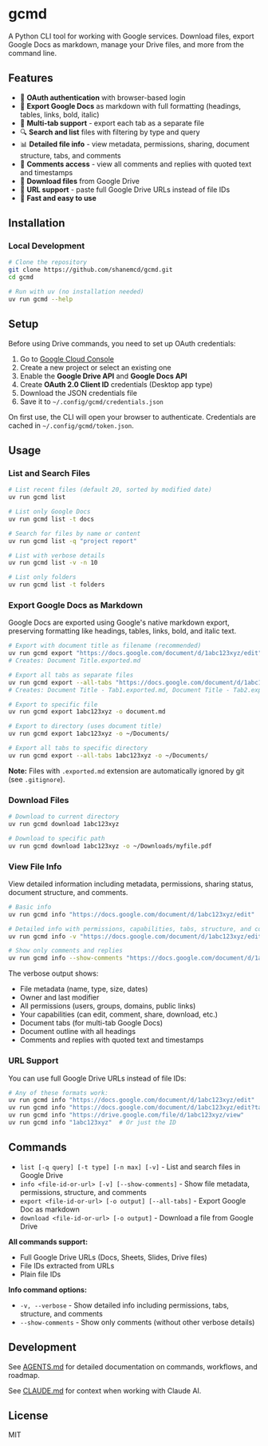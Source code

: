 # gcmd

A Python CLI tool for working with Google services. Download files, export Google Docs as markdown, manage your Drive files, and more from the command line.

## Features

- 🔐 **OAuth authentication** with browser-based login
- 📄 **Export Google Docs** as markdown with full formatting (headings, tables, links, bold, italic)
- 📑 **Multi-tab support** - export each tab as a separate file
- 🔍 **Search and list** files with filtering by type and query
- 📊 **Detailed file info** - view metadata, permissions, sharing, document structure, tabs, and comments
- 💬 **Comments access** - view all comments and replies with quoted text and timestamps
- 💾 **Download files** from Google Drive
- 🔗 **URL support** - paste full Google Drive URLs instead of file IDs
- 🚀 **Fast and easy to use**

## Installation

### Local Development

```bash
# Clone the repository
git clone https://github.com/shanemcd/gcmd.git
cd gcmd

# Run with uv (no installation needed)
uv run gcmd --help
```

## Setup

Before using Drive commands, you need to set up OAuth credentials:

1. Go to [Google Cloud Console](https://console.cloud.google.com/apis/credentials)
2. Create a new project or select an existing one
3. Enable the **Google Drive API** and **Google Docs API**
4. Create **OAuth 2.0 Client ID** credentials (Desktop app type)
5. Download the JSON credentials file
6. Save it to `~/.config/gcmd/credentials.json`

On first use, the CLI will open your browser to authenticate. Credentials are cached in `~/.config/gcmd/token.json`.

## Usage

### List and Search Files

```bash
# List recent files (default 20, sorted by modified date)
uv run gcmd list

# List only Google Docs
uv run gcmd list -t docs

# Search for files by name or content
uv run gcmd list -q "project report"

# List with verbose details
uv run gcmd list -v -n 10

# List only folders
uv run gcmd list -t folders
```

### Export Google Docs as Markdown

Google Docs are exported using Google's native markdown export, preserving formatting like headings, tables, links, bold, and italic text.

```bash
# Export with document title as filename (recommended)
uv run gcmd export "https://docs.google.com/document/d/1abc123xyz/edit"
# Creates: Document Title.exported.md

# Export all tabs as separate files
uv run gcmd export --all-tabs "https://docs.google.com/document/d/1abc123xyz/edit"
# Creates: Document Title - Tab1.exported.md, Document Title - Tab2.exported.md, etc.

# Export to specific file
uv run gcmd export 1abc123xyz -o document.md

# Export to directory (uses document title)
uv run gcmd export 1abc123xyz -o ~/Documents/

# Export all tabs to specific directory
uv run gcmd export --all-tabs 1abc123xyz -o ~/Documents/
```

**Note:** Files with `.exported.md` extension are automatically ignored by git (see `.gitignore`).

### Download Files

```bash
# Download to current directory
uv run gcmd download 1abc123xyz

# Download to specific path
uv run gcmd download 1abc123xyz -o ~/Downloads/myfile.pdf
```

### View File Info

View detailed information including metadata, permissions, sharing status, document structure, and comments.

```bash
# Basic info
uv run gcmd info "https://docs.google.com/document/d/1abc123xyz/edit"

# Detailed info with permissions, capabilities, tabs, structure, and comments
uv run gcmd info -v "https://docs.google.com/document/d/1abc123xyz/edit"

# Show only comments and replies
uv run gcmd info --show-comments "https://docs.google.com/document/d/1abc123xyz/edit"
```

The verbose output shows:
- File metadata (name, type, size, dates)
- Owner and last modifier
- All permissions (users, groups, domains, public links)
- Your capabilities (can edit, comment, share, download, etc.)
- Document tabs (for multi-tab Google Docs)
- Document outline with all headings
- Comments and replies with quoted text and timestamps

### URL Support

You can use full Google Drive URLs instead of file IDs:

```bash
# Any of these formats work:
uv run gcmd info "https://docs.google.com/document/d/1abc123xyz/edit"
uv run gcmd info "https://docs.google.com/document/d/1abc123xyz/edit?tab=t.0"
uv run gcmd info "https://drive.google.com/file/d/1abc123xyz/view"
uv run gcmd info "1abc123xyz"  # Or just the ID
```

## Commands

- `list [-q query] [-t type] [-n max] [-v]` - List and search files in Google Drive
- `info <file-id-or-url> [-v] [--show-comments]` - Show file metadata, permissions, structure, and comments
- `export <file-id-or-url> [-o output] [--all-tabs]` - Export Google Doc as markdown
- `download <file-id-or-url> [-o output]` - Download a file from Google Drive

**All commands support:**
- Full Google Drive URLs (Docs, Sheets, Slides, Drive files)
- File IDs extracted from URLs
- Plain file IDs

**Info command options:**
- `-v, --verbose` - Show detailed info including permissions, tabs, structure, and comments
- `--show-comments` - Show only comments (without other verbose details)

## Development

See [AGENTS.md](AGENTS.md) for detailed documentation on commands, workflows, and roadmap.

See [CLAUDE.md](CLAUDE.md) for context when working with Claude AI.

## License

MIT

